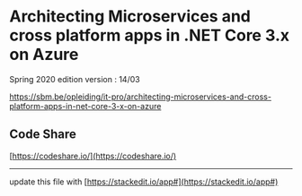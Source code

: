 # Architecting Microservices and cross platform apps in .NET Core 3.x on Azure

Spring 2020 edition
version : 14/03

https://sbm.be/opleiding/it-pro/architecting-microservices-and-cross-platform-apps-in-net-core-3-x-on-azure


## Code Share
[https://codeshare.io/](https://codeshare.io/)




---
update this file with [https://stackedit.io/app#](https://stackedit.io/app#)

<!--stackedit_data:
eyJoaXN0b3J5IjpbLTE2MDU0NjE1MzYsLTMwNDE5NzM4NCw5MD
I0MDYxNTYsLTY3MTgwNzA0MywtODQzOTA0MDUsLTE4NjgwNDU2
MzgsLTEwMDQxODk5NzYsLTM1NjgzMjcsLTgxNDEyOTU2OSw3MT
QwMzM2MzMsLTQwODU4MjI0MywtMTEzOTc5MzkzMywxMzUzMjE0
OTksLTE0Njk1NzEzNTAsLTYwMjEzMjkwXX0=
-->